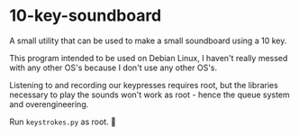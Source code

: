# 10-key-soundboard

A small utility that can be used to make a small soundboard using a 10 key.

This program intended to be used on Debian Linux, I haven't really messed with any other OS's because I don't use any other OS's.

Listening to and recording our keypresses requires root, but the libraries necessary to play the sounds won't work as root - hence the queue system and overengineering.

Run `keystrokes.py` as root. :grimacing:
